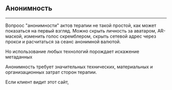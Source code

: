 ## Анонимность
---

Вопроос "анонимности" актов терапии не такой простой, как может показаться на первый взгляд. Можно скрыть личность за аватаром, AR-маской, изменить голос скремблером, скрыть сетевой адрес через прокси и расчитаться за сеанс анонимной валютой.

Но использование любых технологий порождает искажение метаданных

Анонимность требует значительных технических, материальных и организационных затрат сторон терапии.

Если клиент видит этот сайт, 
